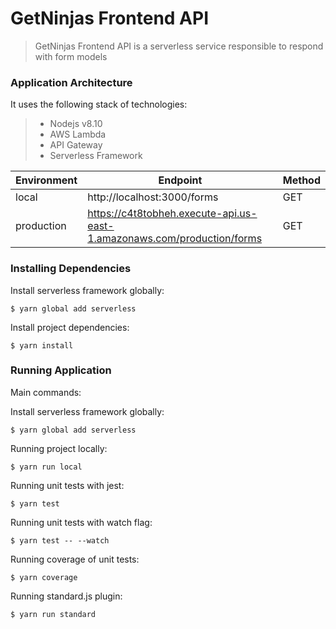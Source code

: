 # GetNinjas Frontend API

> GetNinjas Frontend API is a serverless service responsible to respond with form models

### Application Architecture
It uses the following stack of technologies:
> - Nodejs v8.10
> - AWS Lambda
> - API Gateway
> - Serverless Framework

| Environment | Endpoint  | Method |
| ------------- | ------------- | ------------- |
| local | http://localhost:3000/forms  | GET  |
| production | https://c4t8tobheh.execute-api.us-east-1.amazonaws.com/production/forms  | GET  |

### Installing Dependencies

Install serverless framework globally:
```
$ yarn global add serverless
```

Install project dependencies:
```
$ yarn install
```

### Running Application
Main commands:

Install serverless framework globally:
```
$ yarn global add serverless
```

Running project locally:
```
$ yarn run local
```

Running unit tests with jest:
```
$ yarn test
```

Running unit tests with watch flag:
```
$ yarn test -- --watch
```

Running coverage of unit tests:
```
$ yarn coverage
```

Running standard.js plugin:
```
$ yarn run standard
```
